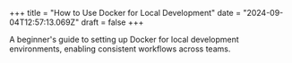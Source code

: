 +++
title = "How to Use Docker for Local Development"
date = "2024-09-04T12:57:13.069Z"
draft = false
+++

A beginner's guide to setting up Docker for local development environments, enabling consistent workflows across teams.
        
